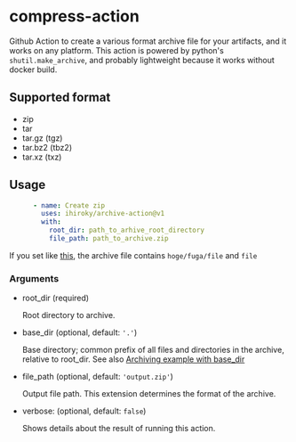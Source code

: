 # compress-action

Github Action to create a various format archive file for your artifacts, and it works on any platform. This action is powered by python's `shutil.make_archive`, and probably lightweight because it works without docker build.

## Supported format

- zip
- tar
- tar.gz (tgz)
- tar.bz2 (tbz2)
- tar.xz (txz)

## Usage

```yaml
      - name: Create zip
        uses: ihiroky/archive-action@v1
        with:
          root_dir: path_to_arhive_root_directory
          file_path: path_to_archive.zip
```
If you set like [this](https://github.com/ihiroky/compress-action/blob/main/.github/workflows/test.yml), the archive file contains `hoge/fuga/file` and `file` 

### Arguments

- root_dir (required)

  Root directory to archive.

- base_dir (optional, default: `'.'`)

  Base directory; common prefix of all files and directories in the archive, relative to root_dir. See also [Archiving example with base_dir](https://docs.python.org/ja/3/library/shutil.html#shutil-archiving-example-with-basedir)
 
- file_path (optional, default: `'output.zip'`)

  Output file path. This extension determines the format of the archive.

- verbose: (optional, default: `false`)

  Shows details about the result of running this action.
